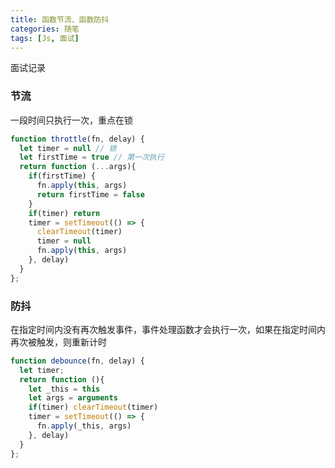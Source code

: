 ```yaml
---
title: 函数节流、函数防抖
categories: 随笔
tags: [Js, 面试]
---
```

面试记录
<!--more-->
### 节流
一段时间只执行一次，重点在锁
```js
function throttle(fn, delay) {
  let timer = null // 锁
  let firstTime = true // 第一次执行
  return function (...args){
    if(firstTime) {
      fn.apply(this, args)
      return firstTime = false
    }
    if(timer) return
    timer = setTimeout(() => {
      clearTimeout(timer)
      timer = null
      fn.apply(this, args)
    }, delay)
  }
};
```
### 防抖
在指定时间内没有再次触发事件，事件处理函数才会执行一次，如果在指定时间内再次被触发，则重新计时
```js
function debounce(fn, delay) {
  let timer;
  return function (){
    let _this = this
    let args = arguments
    if(timer) clearTimeout(timer)
    timer = setTimeout(() => {
      fn.apply(_this, args)
    }, delay)
  }
};
```